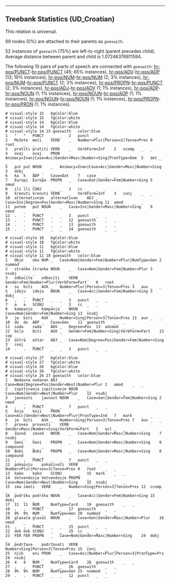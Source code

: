 

--------------------------------------------------------------------------------

## Treebank Statistics (UD_Croatian)

This relation is universal.

69 nodes (0%) are attached to their parents as `goeswith`.

52 instances of `goeswith` (75%) are left-to-right (parent precedes child).
Average distance between parent and child is 1.07246376811594.

The following 10 pairs of parts of speech are connected with `goeswith`: [hr-pos/PUNCT]()-[hr-pos/PUNCT]() (45; 65% instances), [hr-pos/ADV]()-[hr-pos/ADP]() (13; 19% instances), [hr-pos/NUM]()-[hr-pos/NUM]() (2; 3% instances), [hr-pos/NUM]()-[hr-pos/PUNCT]() (2; 3% instances), [hr-pos/PROPN]()-[hr-pos/PUNCT]() (2; 3% instances), [hr-pos/ADJ]()-[hr-pos/ADV]() (1; 1% instances), [hr-pos/ADP]()-[hr-pos/NOUN]() (1; 1% instances), [hr-pos/NOUN]()-[hr-pos/ADP]() (1; 1% instances), [hr-pos/NOUN]()-[hr-pos/NOUN]() (1; 1% instances), [hr-pos/PROPN]()-[hr-pos/PRON]() (1; 1% instances).


~~~ conllu
# visual-style 15	bgColor:blue
# visual-style 15	fgColor:white
# visual-style 14	bgColor:blue
# visual-style 14	fgColor:white
# visual-style 14 15 goeswith	color:blue
1	"	"	PUNCT	_	_	2	punct	_	_
2	Možete	moći	VERB	_	Number=Plur|Person=2|Tense=Pres	0	root	_	_
3	pratiti	pratiti	VERB	_	VerbForm=Inf	2	xcomp	_	_
4	ovaj	ovaj	PRON	_	Animacy=Inan|Case=Acc|Gender=Masc|Number=Sing|PronType=Dem	5	det	_	_
5	put	put	NOUN	_	Animacy=Inan|Case=Acc|Gender=Masc|Number=Sing	3	dobj	_	_
6	ka	k	ADP	_	Case=Dat	7	case	_	_
7	Europi	Europa	PROPN	_	Case=Dat|Gender=Fem|Number=Sing	5	nmod	_	_
8	ili	ili	CONJ	_	_	3	cc	_	_
9	krenuti	krenuti	VERB	_	VerbForm=Inf	3	conj	_	_
10	alternativnim	alternativan	ADJ	_	Case=Ins|Degree=Pos|Gender=Masc|Number=Sing	11	amod	_	_
11	putem	put	NOUN	_	Case=Ins|Gender=Masc|Number=Sing	9	nmod	_	_
12	.	.	PUNCT	_	_	3	punct	_	_
13	.	.	PUNCT	_	_	12	goeswith	_	_
14	.	.	PUNCT	_	_	13	goeswith	_	_
15	.	.	PUNCT	_	_	14	goeswith	_	_

~~~


~~~ conllu
# visual-style 10	bgColor:blue
# visual-style 10	fgColor:white
# visual-style 11	bgColor:blue
# visual-style 11	fgColor:white
# visual-style 11 10 goeswith	color:blue
1	Obje	oba	NUM	_	Case=Nom|Gender=Fem|Number=Plur|NumType=Gen	2	nummod	_	_
2	stranke	stranka	NOUN	_	Case=Nom|Gender=Fem|Number=Plur	3	nsubj	_	_
3	odbacile	odbaciti	VERB	_	Gender=Fem|Number=Plur|VerbForm=Part	0	root	_	_
4	su	biti	AUX	_	Number=Plur|Person=3|Tense=Pres	3	aux	_	_
5	ideju	ideja	NOUN	_	Case=Acc|Gender=Fem|Number=Sing	3	dobj	_	_
6	,	,	PUNCT	_	_	3	punct	_	_
7	a	a	SCONJ	_	_	3	cc	_	_
8	kampanja	kampanja	NOUN	_	Case=Nom|Gender=Fem|Number=Sing	13	nsubj	_	_
9	je	biti	AUX	_	Number=Sing|Person=3|Tense=Pres	13	aux	_	_
10	do	do	ADP	_	Case=Gen	11	goeswith	_	_
11	sada	sada	ADV	_	Degree=Pos	13	advmod	_	_
12	bila	biti	AUX	_	Gender=Fem|Number=Sing|VerbForm=Part	13	cop	_	_
13	oštra	oštar	ADJ	_	Case=Nom|Degree=Pos|Gender=Fem|Number=Sing	3	conj	_	_
14	.	.	PUNCT	_	_	3	punct	_	_

~~~


~~~ conllu
# visual-style 27	bgColor:blue
# visual-style 27	fgColor:white
# visual-style 26	bgColor:blue
# visual-style 26	fgColor:white
# visual-style 26 27 goeswith	color:blue
1	Nedavna	nedavan	ADJ	_	Case=Nom|Degree=Pos|Gender=Neut|Number=Plur	2	amod	_	_
2	ispitivanja	ispitivanje	NOUN	_	Case=Nom|Gender=Neut|Number=Plur	12	nsubj	_	_
3	javnosti	javnost	NOUN	_	Case=Gen|Gender=Fem|Number=Sing	2	nmod	_	_
4	,	,	PUNCT	_	_	7	punct	_	_
5	koja	koji	PRON	_	Case=Acc|Gender=Neut|Number=Plur|PronType=Ind	7	mark	_	_
6	je	biti	AUX	_	Number=Sing|Person=3|Tense=Pres	7	aux	_	_
7	proveo	provesti	VERB	_	Gender=Masc|Number=Sing|VerbForm=Part	2	acl	_	_
8	Zavod	zavod	NOUN	_	Case=Nom|Gender=Masc|Number=Sing	7	nsubj	_	_
9	Gani	Gani	PROPN	_	Case=Nom|Gender=Masc|Number=Sing	8	compound	_	_
10	Bobi	Bobi	PROPN	_	Case=Nom|Gender=Masc|Number=Sing	8	compound	_	_
11	,	,	PUNCT	_	_	7	punct	_	_
12	pokazuju	pokazivati	VERB	_	Number=Plur|Person=3|Tense=Pres	0	root	_	_
13	kako	kako	SCONJ	_	_	15	mark	_	_
14	Vetvendosje	Vetvendosje	PROPN	_	Case=Nom|Gender=Neut|Number=Sing	15	nsubj	_	_
15	ima	imati	VERB	_	Number=Sing|Person=3|Tense=Pres	12	ccomp	_	_
16	podršku	podrška	NOUN	_	Case=Acc|Gender=Fem|Number=Sing	15	dobj	_	_
17	11	11	NUM	_	NumType=Card	19	goeswith	_	_
18	,	,	PUNCT	_	_	17	goeswith	_	_
19	9%	9%	NUM	_	NumType=Gen	20	nummod	_	_
20	glasača	glasač	NOUN	_	Case=Gen|Gender=Masc|Number=Plur	16	nmod	_	_
21	,	,	PUNCT	_	_	15	punct	_	_
22	dok	dok	SCONJ	_	_	15	cc	_	_
23	FER	FER	PROPN	_	Case=Nom|Gender=Masc|Number=Sing	24	dobj	_	_
24	podržava	podržavati	VERB	_	Number=Sing|Person=3|Tense=Pres	15	conj	_	_
25	njih	oni	PRON	_	Case=Acc|Number=Plur|Person=3|PronType=Prs	24	nsubj	_	_
26	4	4	NUM	_	NumType=Card	28	goeswith	_	_
27	,	,	PUNCT	_	_	26	goeswith	_	_
28	9%	9%	NUM	_	NumType=Gen	25	nummod	_	_
29	.	.	PUNCT	_	_	12	punct	_	_

~~~


